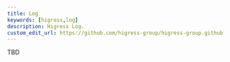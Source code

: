 ```yaml
---
title: Log
keywords: [higress,log]
description: Higress Log.
custom_edit_url: https://github.com/higress-group/higress-group.github.io/blob/main/i18n/zh-cn/docusaurus-plugin-content-docs/current/ops/log.md
---
```


TBD